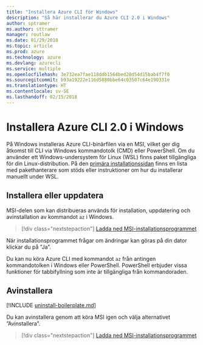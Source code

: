 ```yaml
---
title: "Installera Azure CLI för Windows"
description: "Så här installerar du Azure CLI 2.0 i Windows"
author: sptramer
ms.author: sttramer
manager: routlaw
ms.date: 01/29/2018
ms.topic: article
ms.prod: azure
ms.technology: azure
ms.devlang: azurecli
ms.service: multiple
ms.openlocfilehash: 3e732ea7fae118ddb1564bed28d54d15bab4f7f0
ms.sourcegitcommit: b93a19222e116d5880bbe64c03507c64e190331e
ms.translationtype: HT
ms.contentlocale: sv-SE
ms.lasthandoff: 02/15/2018
---
```

# <a name="install-azure-cli-20-on-windows"></a>Installera Azure CLI 2.0 i Windows

På Windows installeras Azure CLI-binärfilen via en MSI, vilket ger dig åtkomst till CLI via Windows kommandotolk (CMD) eller PowerShell.
Om du använder ett Windows-undersystem för Linux (WSL) finns paket tillgängliga för din Linux-distribution. På den [primära installationssidan](install-azure-cli.md) finns en lista med pakethanterare som stöds eller instruktioner om hur du installerar manuellt under WSL.

## <a name="install-or-update"></a>Installera eller uppdatera

MSI-delen som kan distribueras används för installation, uppdatering och avinstallation av kommandot `az` i Windows.

> [!div class="nextstepaction"]
> [Ladda ned MSI-installationsprogrammet](https://azurecliprod.blob.core.windows.net/msi/azure-cli-latest.msi)

När installationsprogrammet frågar om ändringar kan göras på din dator klickar du på ”Ja”.

Du kan nu köra Azure CLI med kommandot `az` från antingen kommandotolken i Windows eller PowerShell. PowerShell erbjuder vissa funktioner för tabbifyllning som inte är tillgängliga från kommandoraden.

## <a name="uninstall"></a>Avinstallera

[!INCLUDE [uninstall-boilerplate.md](includes/uninstall-boilerplate.md)]

Du kan avinstallera genom att köra MSI igen och välja alternativet ”Avinstallera”.

> [!div class="nextstepaction"]
> [Ladda ned MSI-installationsprogrammet](https://azurecliprod.blob.core.windows.net/msi/azure-cli-latest.msi)
